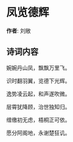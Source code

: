 # 凤览德辉

**作者**: 刘敞

## 诗词内容

婉婉丹山凤，飘飘万里飞。

识时翻羽翼，览德下光辉。

逸势凌云起，和声遂吹微。

层霄犹降顾，治世独知归。

缯缴初无虑，梧桐正可依。

愿分阿阁地，永谢楚狂讥。


